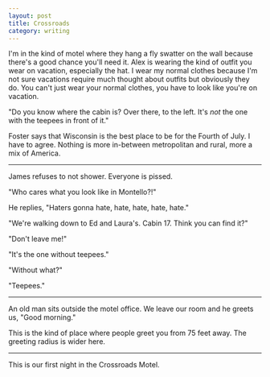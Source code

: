 ```yaml
---
layout: post
title: Crossroads
category: writing
---
```


I'm in the kind of motel where they hang a fly swatter on the wall because there's a good chance you'll need it. Alex is wearing the kind of outfit you wear on vacation, especially the hat. I wear my normal clothes because I'm not sure vacations require much thought about outfits but obviously they do. You can't just wear your normal clothes, you have to look like you're on vacation.

"Do you know where the cabin is? Over there, to the left. It's *not* the one with the teepees in front of it."

Foster says that Wisconsin is the best place to be for the Fourth of July. I have to agree. Nothing is more in-between metropolitan and rural, more a mix of America.

---

James refuses to not shower. Everyone is pissed.

"Who cares what you look like in Montello?!"

He replies, "Haters gonna hate, hate, hate, hate, hate."

"We're walking down to Ed and Laura's. Cabin 17. Think you can find it?"

"Don't leave me!"

"It's the one without teepees."

"Without what?"

"Teepees."

---

An old man sits outside the motel office. We leave our room and he greets us, "Good morning."

This is the kind of place where people greet you from 75 feet away. The greeting radius is wider here.

---

This is our first night in the Crossroads Motel.